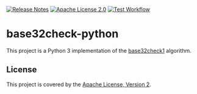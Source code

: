 [![Release Notes](https://img.shields.io/github/release/bitmarck-service/base32check-python.svg)](https://github.com/bitmarck-service/base32check-python/releases/latest)
[![Apache License 2.0](https://img.shields.io/github/license/bitmarck-service/base32check-python.svg)](https://www.apache.org/licenses/LICENSE-2.0)
[![Test Workflow](https://github.com/bitmarck-service/base32check-python/workflows/test/badge.svg)](https://github.com/bitmarck-service/base32check-python/actions?query=workflow%3Atest)

# base32check-python

This project is a Python 3 implementation of the [base32check1](https://base32check.org/) algorithm.

## License

This project is covered by the [Apache License, Version 2](LICENSE).
